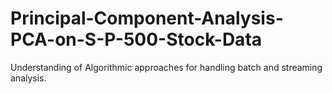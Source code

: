 # Principal-Component-Analysis-PCA-on-S-P-500-Stock-Data
Understanding of Algorithmic approaches for handling batch and streaming analysis.
